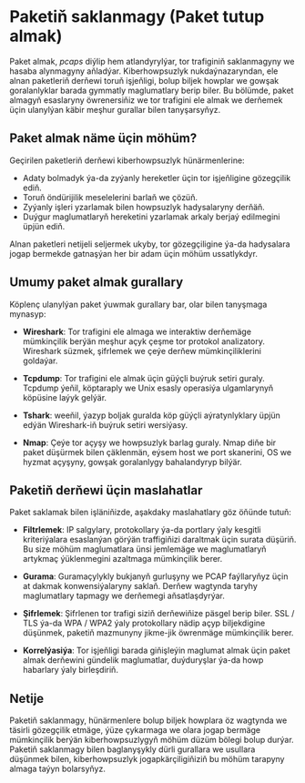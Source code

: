 # Paketiň saklanmagy (Paket tutup almak)

Paket almak, _pcaps_ diýlip hem atlandyrylýar, tor trafiginiň saklanmagyny we hasaba alynmagyny aňladýar. Kiberhowpsuzlyk nukdaýnazaryndan, ele alnan paketleriň derňewi toruň işjeňligi, bolup biljek howplar we gowşak goralanlyklar barada gymmatly maglumatlary berip biler. Bu bölümde, paket almagyň esaslaryny öwrenersiňiz we tor trafigini ele almak we derňemek üçin ulanylýan käbir meşhur gurallar bilen tanyşarsyňyz.

## Paket almak näme üçin möhüm?

Geçirilen paketleriň derňewi kiberhowpsuzlyk hünärmenlerine:

- Adaty bolmadyk ýa-da zyýanly hereketler üçin tor işjeňligine gözegçilik ediň.
- Toruň öndürijilik meselelerini barlaň we çözüň.
- Zyýanly işleri yzarlamak bilen howpsuzlyk hadysalaryny derňäň.
- Duýgur maglumatlaryň hereketini yzarlamak arkaly berjaý edilmegini üpjün ediň.

Alnan paketleri netijeli seljermek ukyby, tor gözegçiligine ýa-da hadysalara jogap bermekde gatnaşýan her bir adam üçin möhüm ussatlykdyr.

## Umumy paket almak gurallary

Köplenç ulanylýan paket ýuwmak gurallary bar, olar bilen tanyşmaga mynasyp:

- **Wireshark**: Tor trafigini ele almaga we interaktiw derňemäge mümkinçilik berýän meşhur açyk çeşme tor protokol analizatory. Wireshark süzmek, şifrlemek we çeýe derňew mümkinçiliklerini goldaýar.

- **Tcpdump**: Tor trafigini ele almak üçin güýçli buýruk setiri guraly. Tcpdump ýeňil, köptaraply we Unix esasly operasiýa ulgamlarynyň köpüsine laýyk gelýär.

- **Tshark**: weeňil, ýazyp boljak guralda köp güýçli aýratynlyklary üpjün edýän Wireshark-iň buýruk setiri wersiýasy.

- **Nmap**: Çeýe tor açyşy we howpsuzlyk barlag guraly. Nmap diňe bir paket düşürmek bilen çäklenmän, eýsem host we port skanerini, OS we hyzmat açyşyny, gowşak goralanlygy bahalandyryp bilýär.

## Paketiň derňewi üçin maslahatlar

Paket saklamak bilen işläniňizde, aşakdaky maslahatlary göz öňünde tutuň:

- **Filtrlemek**: IP salgylary, protokollary ýa-da portlary ýaly kesgitli kriteriýalara esaslanýan görýän traffigiňizi daraltmak üçin surata düşüriň. Bu size möhüm maglumatlara ünsi jemlemäge we maglumatlaryň artykmaç ýüklenmegini azaltmaga mümkinçilik berer.

- **Gurama**: Guramaçylykly bukjanyň gurluşyny we PCAP faýllaryňyz üçin at dakmak konwensiýalaryny saklaň. Derňew wagtynda taryhy maglumatlary tapmagy we derňemegi aňsatlaşdyrýar.

- **Şifrlemek**: Şifrlenen tor trafigi siziň derňewiňize päsgel berip biler. SSL / TLS ýa-da WPA / WPA2 ýaly protokollary nädip açyp biljekdigine düşünmek, paketiň mazmunyny jikme-jik öwrenmäge mümkinçilik berer.

- **Korrelýasiýa**: Tor işjeňligi barada giňişleýin maglumat almak üçin paket almak derňewini gündelik maglumatlar, duýduryşlar ýa-da howp habarlary ýaly birleşdiriň.

## Netije

Paketiň saklanmagy, hünärmenlere bolup biljek howplara öz wagtynda we täsirli gözegçilik etmäge, ýüze çykarmaga we olara jogap bermäge mümkinçilik berýän kiberhowpsuzlygyň möhüm düzüm bölegi bolup durýar. Paketiň saklanmagy bilen baglanyşykly dürli gurallara we usullara düşünmek bilen, kiberhowpsuzlyk jogapkärçiligiňiziň bu möhüm tarapyny almaga taýyn bolarsyňyz.